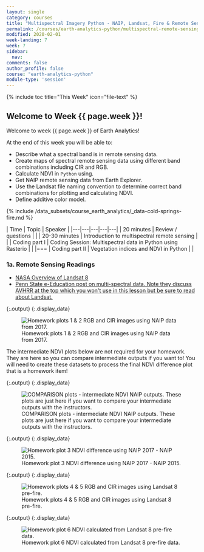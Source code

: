 ```yaml
---
layout: single
category: courses
title: "Multispectral Imagery Python - NAIP, Landsat, Fire & Remote Sensing"
permalink: /courses/earth-analytics-python/multispectral-remote-sensing-in-python/
modified: 2020-02-01
week-landing: 7
week: 7
sidebar:
  nav:
comments: false
author_profile: false
course: "earth-analytics-python"
module-type: 'session'
---
```

{% include toc title="This Week" icon="file-text" %}

<div class="notice--info" markdown="1">

## <i class="fa fa-ship" aria-hidden="true"></i> Welcome to Week {{ page.week }}!

Welcome to week {{ page.week }} of Earth Analytics!

At the end of this week you will be able to:

* Describe what a spectral band is in remote sensing data.
* Create maps of spectral remote sensing data using different band combinations including CIR and RGB.
* Calculate NDVI in `Python` using.
* Get NAIP remote sensing data from Earth Explorer.
* Use the Landsat file naming convention to determine correct band combinations for plotting and calculating NDVI.
* Define additive color model.

{% include /data_subsets/course_earth_analytics/_data-cold-springs-fire.md %}


</div>


|  Time | Topic   | Speaker   |
|---|---|---|---|---|
| 20 minutes | Review / questions |   |
| 20-30 minutes  | Introduction to multispectral remote sensing  |  |
| Coding part I  | Coding Session: Multispectral data in Python using Rasterio |    |
|===
| Coding part II   | Vegetation indices and NDVI in Python |    |

### 1a. Remote Sensing Readings

* <a href="https://landsat.gsfc.nasa.gov/landsat-data-continuity-mission/" target="_blank">NASA Overview of Landsat 8</a>
* <a href="https://www.e-education.psu.edu/natureofgeoinfo/c8_p12.html" target="_blank">Penn State e-Education post on multi-spectral data. Note they discuss AVHRR at the top which you won't use in this lesson but be sure to read about Landsat.</a>












{:.output}
{:.display_data}

<figure>

<img src = "{{ site.url }}/images/courses/earth-analytics-python/07-multispectral-remote-sensing-in-python/2017-01-01-wk-07-multispectral-remote-sensing-landsat/2017-01-01-wk-07-multispectral-remote-sensing-landsat_8_0.png" alt = "Homework plots 1 & 2 RGB and CIR images using NAIP data from 2017.">
<figcaption>Homework plots 1 & 2 RGB and CIR images using NAIP data from 2017.</figcaption>

</figure>








The intermediate NDVI plots below are not required for your homework. They are here so you can compare intermediate outputs if you want to! You will need to create these datasets to process the final NDVI difference plot that is a homework item!


{:.output}
{:.display_data}

<figure>

<img src = "{{ site.url }}/images/courses/earth-analytics-python/07-multispectral-remote-sensing-in-python/2017-01-01-wk-07-multispectral-remote-sensing-landsat/2017-01-01-wk-07-multispectral-remote-sensing-landsat_13_0.png" alt = "COMPARISON plots - intermediate NDVI NAIP outputs. These plots are just here if you want to compare your intermediate outputs with the instructors.">
<figcaption>COMPARISON plots - intermediate NDVI NAIP outputs. These plots are just here if you want to compare your intermediate outputs with the instructors.</figcaption>

</figure>





{:.output}
{:.display_data}

<figure>

<img src = "{{ site.url }}/images/courses/earth-analytics-python/07-multispectral-remote-sensing-in-python/2017-01-01-wk-07-multispectral-remote-sensing-landsat/2017-01-01-wk-07-multispectral-remote-sensing-landsat_14_0.png" alt = "Homework plot 3 NDVI difference using NAIP 2017 - NAIP 2015.">
<figcaption>Homework plot 3 NDVI difference using NAIP 2017 - NAIP 2015.</figcaption>

</figure>








{:.output}
{:.display_data}

<figure>

<img src = "{{ site.url }}/images/courses/earth-analytics-python/07-multispectral-remote-sensing-in-python/2017-01-01-wk-07-multispectral-remote-sensing-landsat/2017-01-01-wk-07-multispectral-remote-sensing-landsat_17_0.png" alt = "Homework plots 4 & 5 RGB and CIR images using Landsat 8 pre-fire.">
<figcaption>Homework plots 4 & 5 RGB and CIR images using Landsat 8 pre-fire.</figcaption>

</figure>








{:.output}
{:.display_data}

<figure>

<img src = "{{ site.url }}/images/courses/earth-analytics-python/07-multispectral-remote-sensing-in-python/2017-01-01-wk-07-multispectral-remote-sensing-landsat/2017-01-01-wk-07-multispectral-remote-sensing-landsat_20_0.png" alt = "Homework plot  6 NDVI calculated from Landsat 8 pre-fire data.">
<figcaption>Homework plot  6 NDVI calculated from Landsat 8 pre-fire data.</figcaption>

</figure>



